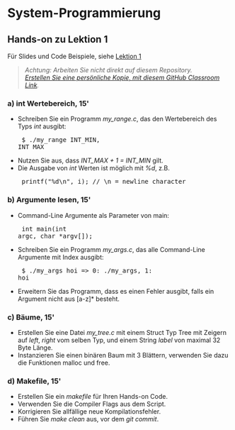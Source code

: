 # System-Programmierung
## Hands-on zu Lektion 1
Für Slides und Code Beispiele, siehe [Lektion 1](../../../fhnw-syspr/blob/master/01/README.md)

> *Achtung: Arbeiten Sie nicht direkt auf diesem Repository.*<br/>
> *[Erstellen Sie eine persönliche Kopie, mit diesem GitHub Classroom Link](https://classroom.github.com/a/-xV9LSkq).*

### a) int Wertebereich, 15'
* Schreiben Sie ein Programm *my_range.c*, das den Wertebereich des Typs *int* ausgibt:<pre>
    $ ./my_range
    INT_MIN, INT_MAX</pre>
* Nutzen Sie aus, dass *INT_MAX + 1 = INT_MIN* gilt.
* Die Ausgabe von *int* Werten ist möglich mit *%d*, z.B.<pre>
    printf("%d\n", i); // \n = newline character</pre>

### b) Argumente lesen, 15'
* Command-Line Argumente als Parameter von main:<pre>
    int main(int argc, char *argv[]);</pre>
* Schreiben Sie ein Programm *my_args.c*, das alle Command-Line Argumente mit Index ausgibt:<pre>
    $ ./my_args hoi => 0: ./my_args, 1: hoi</pre>
* Erweitern Sie das Programm, dass es einen Fehler ausgibt, falls ein Argument nicht aus [a-z]* besteht.

### c) Bäume, 15'
* Erstellen Sie eine Datei *my_tree.c* mit einem Struct Typ Tree mit Zeigern auf *left*, *right* vom selben Typ, und einem String *label* von maximal 32 Byte Länge.
* Instanzieren Sie einen binären Baum mit 3 Blättern, verwenden Sie dazu die Funktionen malloc und free.

### d) Makefile, 15'
* Erstellen Sie ein *makefile* für Ihren Hands-on Code.
* Verwenden Sie die Compiler Flags aus dem Script.
* Korrigieren Sie allfällige neue Kompilationsfehler.
* Führen Sie *make clean* aus, vor dem *git commit*.
